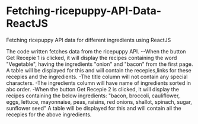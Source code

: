 # Fetching-ricepuppy-API-Data-ReactJS
Fetching ricepuppy API data for different ingredients using ReactJS

The code written fetches data from the ricepuppy API.
--When the button Get Recepie 1 is clicked, it will display the recipes containing the word "Vegetable",
  having the ingredients "onion" and "bacon" from the first page.
   A table will be displayed for this and will contain the recepies,links for these recepies and the ingredients.
  -The title column will not contain any special characters.
  -The ingredients column will have name of ingredients sorted in abc order.
-When the button Get Recepie 2 is clicked, it will display the recipes containing the below ingredients:
  "bacon, broccoli, cauliflower, eggs, lettuce, mayonnaise, peas, raisins, red onions, shallot, spinach, sugar,
  sunflower seed"
   A table will be displayed for this and will contain all the recepies for the above ingredients.
 
